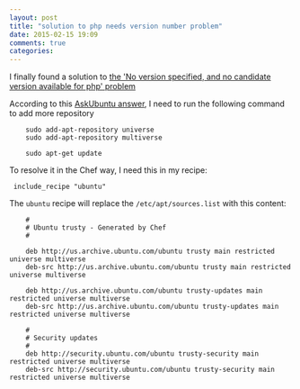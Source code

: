 ```yaml
---
layout: post
title: "solution to php needs version number problem"
date: 2015-02-15 19:09
comments: true
categories: 
---
```


I finally found a solution to [the 'No version specified, and no candidate version available for php' problem](/post/2015/02/15/chef-cookbook-php-needs-version-number)

According to this [AskUbuntu answer](http://askubuntu.com/questions/540423/libapache2-mod-php5-depends-php5-common), I need to run the following command to add more repository

        sudo add-apt-repository universe
        sudo add-apt-repository multiverse

        sudo apt-get update

To resolve it in the Chef way, I need this in my recipe:

     include_recipe "ubuntu"

The `ubuntu` recipe will replace the `/etc/apt/sources.list` with this content:

        #
        # Ubuntu trusty - Generated by Chef
        #

        deb http://us.archive.ubuntu.com/ubuntu trusty main restricted universe multiverse
        deb-src http://us.archive.ubuntu.com/ubuntu trusty main restricted universe multiverse

        deb http://us.archive.ubuntu.com/ubuntu trusty-updates main restricted universe multiverse
        deb-src http://us.archive.ubuntu.com/ubuntu trusty-updates main restricted universe multiverse

        #
        # Security updates
        #
        deb http://security.ubuntu.com/ubuntu trusty-security main restricted universe multiverse
        deb-src http://security.ubuntu.com/ubuntu trusty-security main restricted universe multiverse
